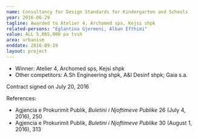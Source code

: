 ```yaml
---
name: Consultancy for Design Standards for Kindergarten and Schools
year: 2016-06-29
tagline: Awarded to Atelier 4, Archomed sps, Kejsi shpk
related-persons: "Eglantina Gjermeni, Alban Efthimi"
value: ALL 5,065,000 pa tvsh
area: urbanism
enddate: 2016-09-19
layout: project
---
```

* Winner: Atelier 4, Archomed sps, Kejsi shpk
* Other competitors: A.Sh Engineering shpk, A&I Desinf shpk; Gaia s.a.

Contract signed on July 20, 2016

References:

* Agjencia e Prokurimit Publik, *Buletini i Njoftimeve Publike* 26 (July 4, 2016), 250
* Agjencia e Prokurimit Publik, *Buletini i Njoftimeve Publike* 30 (August 1, 2016), 313
